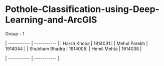# Pothole-Classification-using-Deep-Learning-and-ArcGIS


Group - 1

| ----------- | ----------- |
| Harsh Khona      | 1914031       | 
| Mehul Parekh   | 1914044        |
| Shubham Bhadra | 1914005|
| Hemil Mehta | 1914038 |

| ----------- | ----------- |


